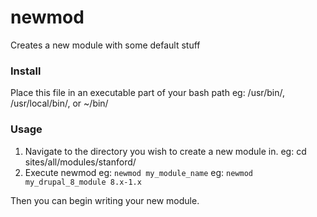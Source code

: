 # newmod
Creates a new module with some default stuff

### Install
Place this file in an executable part of your bash path eg: /usr/bin/, /usr/local/bin/, or ~/bin/

### Usage
1. Navigate to the directory you wish to create a new module in. eg: cd sites/all/modules/stanford/
2. Execute newmod 
eg: `newmod my_module_name`
eg: `newmod my_drupal_8_module 8.x-1.x`

Then you can begin writing your new module.
